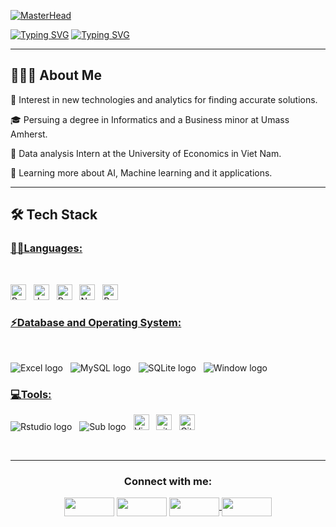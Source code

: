 [![MasterHead](https://gifdb.com/images/high/peaky-blinders-thomas-shelby-classic-cigarette-1ly427f2wvta2u29.gif)](https://github.com/NhanDoan1203)

[![Typing SVG](https://readme-typing-svg.herokuapp.com?duration=6500&color=777777&background=00000000&width=500&height=120&lines=++Hello!+I'm+Nhan+Doan+🌻)](https://git.io/typing-svg)
[![Typing SVG](https://readme-typing-svg.herokuapp.com?duration=6500&color=777777&background=00000000&width=500&height=120&lines=++Nice+to+meet+you+🌻)](https://git.io/typing-svg)

<hr>

## 👨🏻‍💻 About Me

<p> 🤔   Interest in new technologies and analytics for finding accurate solutions.</p>
<p> 🎓   Persuing a degree in Informatics and a Business minor at Umass Amherst.</p>
<p> 💼   Data analysis Intern at the University of Economics in Viet Nam.</p>
<p> 🌱   Learning more about AI, Machine learning and it applications.</p>

<hr>

##  🛠  Tech Stack

### <u> 👩‍💻Languages: </u>

<br>

<span><img src = "https://img.shields.io/badge/Python-FFD43B?style=for-the-badge&logo=python&logoColor=blue" alt="Python logo"  title="Python" height="25"/></span>
&nbsp;
<span><img src = "https://img.shields.io/badge/Java-ED8B00?style=for-the-badge&logo=java&logoColor=white" alt="Java logo"  title="Java" height="25"/></span>
&nbsp;
<span><img src = "https://img.shields.io/badge/R-276DC3?style=for-the-badge&logo=r&logoColor=white" alt="R logo"  title="R" height="25"/></span>
&nbsp;
<span><img src = "https://img.shields.io/badge/Numpy-777BB4?style=for-the-badge&logo=numpy&logoColor=white" alt="Numpy logo"  title="Numpy" height="25"/></span>
&nbsp;
<span><img src = "https://img.shields.io/badge/Pandas-2C2D72?style=for-the-badge&logo=pandas&logoColor=white" alt="Pandas logo"  title="Pandas" height="25"/></span>
&nbsp;

### <u> ⚡Database and Operating System: </u>

<br>

<span><img src = "https://img.shields.io/badge/Microsoft_Office-D83B01?style=for-the-badge&logo=microsoft-office&logoColor=white" alt="Excel logo" title="Excel" heigh="25"/></span>
&nbsp;
<span><img src = "https://img.shields.io/badge/MySQL-005C84?style=for-the-badge&logo=mysql&logoColor=white" alt="MySQL logo" title="MySQL" heigh="25"/></span>
&nbsp;
<span><img src = "https://img.shields.io/badge/SQLite-07405E?style=for-the-badge&logo=sqlite&logoColor=white" alt="SQLite logo" title="SQLite" heigh="25"/></span>
&nbsp;
<span><img src = "https://img.shields.io/badge/Windows-0078D6?style=for-the-badge&logo=windows&logoColor=white" alt="Window logo" title="Window" heigh="25"/></span>
&nbsp;

### <u> 💻Tools: </u>
<span><img src = "https://img.shields.io/badge/RStudio-75AADB?style=for-the-badge&logo=RStudio&logoColor=white" alt="Rstudio logo" title="Rstudio" heigh="25"/></span>
&nbsp;
<span><img src = "https://img.shields.io/badge/sublime_text-%23575757.svg?&style=for-the-badge&logo=sublime-text&logoColor=important" alt="Sub logo" title="Sublime" heigh="25"/></span>
&nbsp;
<span><img src="https://img.shields.io/badge/VSCode-0078D4?style=for-the-badge&logo=visual%20studio%20code&logoColor=white" alt="Visual Studio Code logo" title="Visual Studio Code" height="25" /></span>
&nbsp;
<span><img src="https://img.shields.io/badge/GIT-E44C30?style=for-the-badge&logo=git&logoColor=white" alt="git logo" title="Git" height="25" /></span>
&nbsp;
<span><img src="https://img.shields.io/badge/GitHub-100000?style=for-the-badge&logo=github&logoColor=white" alt="Github logo" title="Github" height="25" /></span>
&nbsp;

<br>

<hr>
<h3 align="Center">Connect with me:</h3>
<p align="Center">
<a href="mailto:nsdoan@umass.edu" target="blank"><img align="center" src="https://img.shields.io/badge/Gmail-D14836?style=for-the-badge&logo=gmail&logoColor=white" alt="" height="30" width="80" /></a>
<a href="https://www.linkedin.com/in/nhandoan1203/" target="blank"><img align="center" src="https://img.shields.io/badge/LinkedIn-0077B5?style=for-the-badge&logo=linkedin&logoColor=white" alt="" height="30" width="80" /></a>
<a href="https://www.instagram.com/bin.nes/" target="blank"><img align="center" src="https://img.shields.io/badge/Instagram-E4405F?style=for-the-badge&logo=instagram&logoColor=white" alt="" height="30" width="80" /</a>
<a href="https://www.facebook.com/nhandoan.1203/" target="blank"><img align="center" src="https://img.shields.io/badge/Facebook-1877F2?style=for-the-badge&logo=facebook&logoColor=white" alt="" height="30" width="80" /></a>
</p>
<!---
NhanDoan1203/NhanDoan1203 is a ✨ special ✨ repository because its `README.md` (this file) appears on your GitHub profile.
You can click the Preview link to take a look at your changes.
--->

